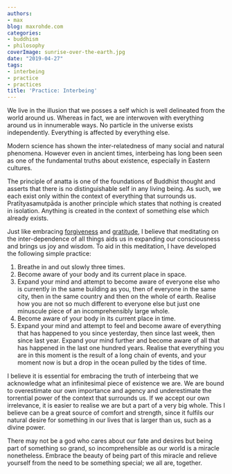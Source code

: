 ```yaml
---
authors:
- max
blog: maxrohde.com
categories:
- buddhism
- philosophy
coverImage: sunrise-over-the-earth.jpg
date: "2019-04-27"
tags:
- interbeing
- practice
- practices
title: 'Practice: Interbeing'
---
```


We live in the illusion that we posses a self which is well delineated from the world around us. Whereas in fact, we are interwoven with everything around us in innumerable ways. No particle in the universe exists independently. Everything is affected by everything else.

Modern science has shown the inter-relatedness of many social and natural phenomena. However even in ancient times, interbeing has long been seen as one of the fundamental truths about existence, especially in Eastern cultures.

The principle of anatta is one of the foundations of Buddhist thought and asserts that there is no distinguishable self in any living being. As such, we each exist only within the context of everything that surrounds us. Pratītyasamutpāda is another principle which states that nothing is created in isolation. Anything is created in the context of something else which already exists.

Just like embracing [forgiveness](https://maxrohde.com/2019/04/07/practice-forgiveness/) and [gratitude](https://maxrohde.com/2019/04/21/practice-gratitude/), I believe that meditating on the inter-dependence of all things aids us in expanding our consciousness and brings us joy and wisdom. To aid in this meditation, I have developed the following simple practice:

1. Breathe in and out slowly three times.
2. Become aware of your body and its current place in space.
3. Expand your mind and attempt to become aware of everyone else who is currently in the same building as you, then of everyone in the same city, then in the same country and then on the whole of earth. Realise how you are not so much different to everyone else but just one minuscule piece of an incomprehensibly large whole.
4. Become aware of your body in its current place in time.
5. Expand your mind and attempt to feel and become aware of everything that has happened to you since yesterday, then since last week, then since last year. Expand your mind further and become aware of all that has happened in the last one hundred years. Realise that everything you are in this moment is the result of a long chain of events, and your moment now is but a drop in the ocean pulled by the tides of time.

I believe it is essential for embracing the truth of interbeing that we acknowledge what an infinitesimal piece of existence we are. We are bound to overestimate our own importance and agency and underestimate the torrential power of the context that surrounds us. If we accept our own irrelevance, it is easier to realise we are but a part of a very big whole. This I believe can be a great source of comfort and strength, since it fulfils our natural desire for something in our lives that is larger than us, such as a divine power.

There may not be a god who cares about our fate and desires but being part of something so grand, so incomprehensible as our world is a miracle nonetheless. Embrace the beauty of being part of this miracle and relieve yourself from the need to be something special; we all are, together.